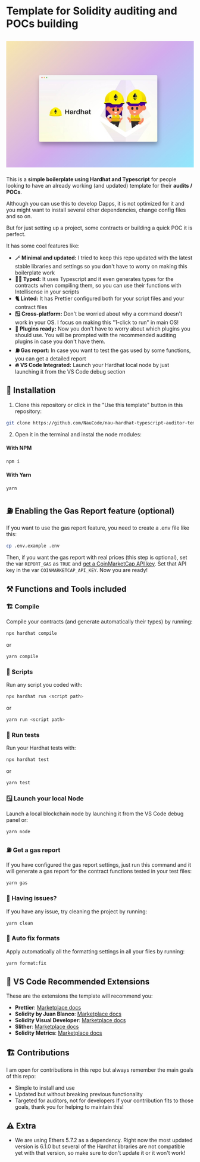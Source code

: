 # Template for Solidity auditing and POCs building

## ![Template for Solidity auditing and POCs building](logo.jpg)

This is a **simple boilerplate using Hardhat and Typescript** for people looking to have an already working (and updated) template for their **audits / POCs**.

Although you can use this to develop Dapps, it is not optimized for it and you might want to install several other dependencies, change config files and so on.

But for just setting up a project, some contracts or building a quick POC it is perfect.

It has some cool features like:

- **🪄 Minimal and updated:** I tried to keep this repo updated with the latest stable libraries and settings so you don't have to worry on making this boilerplate work
- **👷‍♂️ Typed:** It uses Typescript and it even generates types for the contracts when compiling them, so you can use their functions with Intellisense in your scripts
- **🐈 Linted:** It has Prettier configured both for your script files and your contract files
- **🪟 Cross-platform:** Don't be worried about why a command doesn't work in your OS. I focus on making this "1-click to run" in main OS!
- **🔌 Plugins ready:** Now you don't have to worry about which plugins you should use. You will be prompted with the recommended auditing plugins in case you don't have them.
- **⛽ Gas report:** In case you want to test the gas used by some functions, you can get a detailed report
- **🔥 VS Code Integrated:** Launch your Hardhat local node by just launching it from the VS Code debug section

## 🔧 Installation

1. Clone this repository or click in the "Use this template" button in this repository:

```bash
git clone https://github.com/NauCode/nau-hardhat-typescript-auditor-template.git
```

2. Open it in the terminal and instal the node modules:

#### With NPM

```bash
npm i
```

#### With Yarn

```bash
yarn
```

## ⛽ Enabling the Gas Report feature (optional)

If you want to use the gas report feature, you need to create a .env file like this:

```bash
cp .env.example .env
```

Then, if you want the gas report with real prices (this step is optional), set the var `REPORT_GAS` as `TRUE` and [get a CoinMarketCap API key](https://coinmarketcap.com/api/documentation/v1/). Set that API key in the var `COINMARKETCAP_API_KEY`.
Now you are ready!

## ⚒️ Functions and Tools included

### 🏗️ Compile

Compile your contracts (and generate automatically their types) by running:

```bash
npx hardhat compile
```

or

```bash
yarn compile
```

### 🔗 Scripts

Run any script you coded with:

```bash
npx hardhat run <script path>
```

or

```bash
yarn run <script path>
```

### 🧪 Run tests

Run your Hardhat tests with:

```bash
npx hardhat test
```

or

```bash
yarn test
```

### 🪟 Launch your local Node

Launch a local blockchain node by launching it from the VS Code debug panel or:

```bash
yarn node
```

### ⛽ Get a gas report

If you have configured the gas report settings, just run this command and it will generate a gas report for the contract functions tested in your test files:

```bash
yarn gas
```

### 🤔 Having issues?

If you have any issue, try cleaning the project by running:

```bash
yarn clean
```

### 📝 Auto fix formats

Apply automatically all the formatting settings in all your files by running:

```bash
yarn format:fix
```

## 🔌 VS Code Recommended Extensions

These are the extensions the template will recommend you:

- **Prettier**: [Marketplace docs](https://marketplace.visualstudio.com/items?itemName=esbenp.prettier-vscode)
- **Solidity by Juan Blanco**: [Marketplace docs](https://marketplace.visualstudio.com/items?itemName=JuanBlanco.solidity)
- **Solidity Visual Developer**: [Marketplace docs](https://marketplace.visualstudio.com/items?itemName=tintinweb.solidity-visual-auditor)
- **Slither**: [Marketplace docs](https://marketplace.visualstudio.com/items?itemName=trailofbits.slither-vscode)
- **Solidity Metrics**: [Marketplace docs](https://marketplace.visualstudio.com/items?itemName=tintinweb.solidity-metrics)

## 🏗️ Contributions

I am open for contributions in this repo but always remember the main goals of this repo:

- Simple to install and use
- Updated but without breaking previous functionality
- Targeted for auditors, not for developers
  If your contribution fits to those goals, thank you for helping to maintain this!

## ⚠️ Extra

- We are using Ethers 5.7.2 as a dependency. Right now the most updated version is 6.1.0 but several of the Hardhat libraries are not compatible yet with that version, so make sure to don't update it or it won't work!

